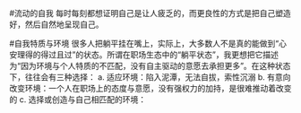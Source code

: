 #流动的自我 每时每刻都想证明自己是让人疲乏的，而更良性的方式是把自己塑造好，然后自然地呈现自己。

#自我特质与环境 很多人把躺平挂在嘴上，实际上，大多数人不是真的能做到“心安理得的得过且过”的状态。所谓在职场生态中的“躺平状态”，我更想把它描述为“因为环境与个人特质的不匹配，没有自主驱动的意愿去承担更多”。在这种状态下，往往会有三种选择：
a. 适应环境：陷入泥潭，无法自拔，索性沉溺
b. 有意向改变环境：一个人在职场上的态度与意愿，没有强权力的加持，是很难推动着改变的
c. 选择或创造与自己相匹配的环境：

